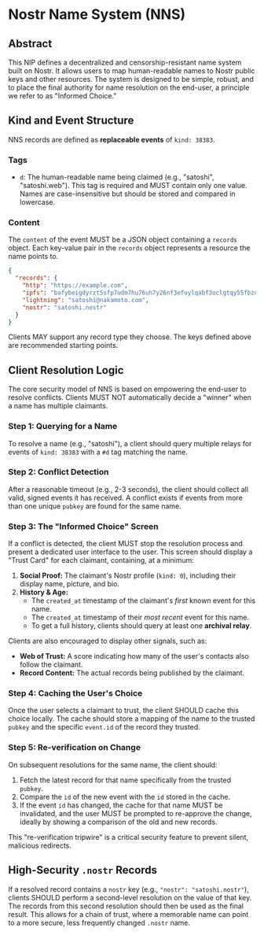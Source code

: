 # Nostr Name System (NNS)

## Abstract

This NIP defines a decentralized and censorship-resistant name system built on Nostr. It allows users to map human-readable names to Nostr public keys and other resources. The system is designed to be simple, robust, and to place the final authority for name resolution on the end-user, a principle we refer to as "Informed Choice."

## Kind and Event Structure

NNS records are defined as **replaceable events** of `kind: 38383`.

### Tags

-   `d`: The human-readable name being claimed (e.g., "satoshi", "satoshi.web"). This tag is required and MUST contain only one value. Names are case-insensitive but should be stored and compared in lowercase.

### Content

The `content` of the event MUST be a JSON object containing a `records` object. Each key-value pair in the `records` object represents a resource the name points to.

```json
{
  "records": {
    "http": "https://example.com",
    "ipfs": "bafybeigdyrzt5sfp7udm7hu76uh7y26nf3efuylqabf3oclgtqy55fbzdi",
    "lightning": "satoshi@nakamoto.com",
    "nostr": "satoshi.nostr"
  }
}
```

Clients MAY support any record type they choose. The keys defined above are recommended starting points.

## Client Resolution Logic

The core security model of NNS is based on empowering the end-user to resolve conflicts. Clients MUST NOT automatically decide a "winner" when a name has multiple claimants.

### Step 1: Querying for a Name

To resolve a name (e.g., "satoshi"), a client should query multiple relays for events of `kind: 38383` with a `#d` tag matching the name.

### Step 2: Conflict Detection

After a reasonable timeout (e.g., 2-3 seconds), the client should collect all valid, signed events it has received. A conflict exists if events from more than one unique `pubkey` are found for the same name.

### Step 3: The "Informed Choice" Screen

If a conflict is detected, the client MUST stop the resolution process and present a dedicated user interface to the user. This screen should display a "Trust Card" for each claimant, containing, at a minimum:

1.  **Social Proof:** The claimant's Nostr profile (`kind: 0`), including their display name, picture, and bio.
2.  **History & Age:**
    *   The `created_at` timestamp of the claimant's *first* known event for this name.
    *   The `created_at` timestamp of their *most recent* event for this name.
    *   To get a full history, clients should query at least one **archival relay**.

Clients are also encouraged to display other signals, such as:

-   **Web of Trust:** A score indicating how many of the user's contacts also follow the claimant.
-   **Record Content:** The actual records being published by the claimant.

### Step 4: Caching the User's Choice

Once the user selects a claimant to trust, the client SHOULD cache this choice locally. The cache should store a mapping of the name to the trusted `pubkey` and the specific `event.id` of the record they trusted.

### Step 5: Re-verification on Change

On subsequent resolutions for the same name, the client should:
1.  Fetch the latest record for that name specifically from the trusted `pubkey`.
2.  Compare the `id` of the new event with the `id` stored in the cache.
3.  If the event `id` has changed, the cache for that name MUST be invalidated, and the user MUST be prompted to re-approve the change, ideally by showing a comparison of the old and new records.

This "re-verification tripwire" is a critical security feature to prevent silent, malicious redirects.

## High-Security `.nostr` Records

If a resolved record contains a `nostr` key (e.g., `"nostr": "satoshi.nostr"`), clients SHOULD perform a second-level resolution on the value of that key. The records from this second resolution should then be used as the final result. This allows for a chain of trust, where a memorable name can point to a more secure, less frequently changed `.nostr` name.
